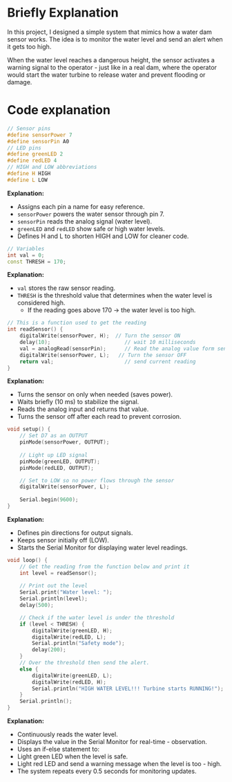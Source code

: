 # Briefly Explanation
In this project, I designed a simple system that mimics how a water dam sensor works. The idea is to monitor the water level and send an alert when it gets too high.

When the water level reaches a dangerous height, the sensor activates a warning signal to the operator - just like in a real dam, where the operator would start the water turbine to release water and prevent flooding or damage.

# Code explanation
```c++
// Sensor pins
#define sensorPower 7
#define sensorPin A0
// LED pins
#define greenLED 2
#define redLED 4
// HIGH and LOW abbreviations
#define H HIGH
#define L LOW
```
**Explanation:**
- Assigns each pin a name for easy reference.
- `sensorPower` powers the water sensor through pin 7.
- `sensorPin` reads the analog signal (water level).
- `greenLED` and `redLED` show safe or high water levels.
- Defines H and L to shorten HIGH and LOW for cleaner code.

```c++
// Variables
int val = 0;
const THRESH = 170;
```
**Explanation:**
- `val` stores the raw sensor reading.
- `THRESH` is the threshold value that determines when the water level is considered high.
  - If the reading goes above 170 → the water level is too high.

```c++
// This is a function used to get the reading
int readSensor() {
    digitalWrite(sensorPower, H);  // Turn the sensor ON
    delay(10);                        // wait 10 milliseconds
    val = analogRead(sensorPin);      // Read the analog value form sensor
    digitalWrite(sensorPower, L);   // Turn the sensor OFF
    return val;                       // send current reading
}
```
**Explanation:**
- Turns the sensor on only when needed (saves power).
- Waits briefly (10 ms) to stabilize the signal.
- Reads the analog input and returns that value.
- Turns the sensor off after each read to prevent corrosion.

```c++
void setup() {
    // Set D7 as an OUTPUT
    pinMode(sensorPower, OUTPUT);
    
    // Light up LED signal
    pinMode(greenLED, OUTPUT);
    pinMode(redLED, OUTPUT);

    // Set to LOW so no power flows through the sensor
    digitalWrite(sensorPower, L);
    
    Serial.begin(9600);
}
```
**Explanation:**
- Defines pin directions for output signals.
- Keeps sensor initially off (LOW).
- Starts the Serial Monitor for displaying water level readings.

```c++
void loop() {
    // Get the reading from the function below and print it
    int level = readSensor();
    
    // Print out the level 
    Serial.print("Water level: ");
    Serial.println(level);
    delay(500);

    // Check if the water level is under the threshold
    if (level < THRESH) {
        digitalWrite(greenLED, H);
        digitalWrite(redLED, L);
        Serial.println("Safety mode");
        delay(200);
    } 
    // Over the threshold then send the alert.
    else {
        digitalWrite(greenLED, L);
        digitalWrite(redLED, H);
        Serial.println("HIGH WATER LEVEL!!! Turbine starts RUNNING!");
    }
    Serial.println();
}
```
**Explanation:**
- Continuously reads the water level.
- Displays the value in the Serial Monitor for real-time - observation.
- Uses an if-else statement to:
- Light green LED when the level is safe.
- Light red LED and send a warning message when the level is too - high.
- The system repeats every 0.5 seconds for monitoring updates.